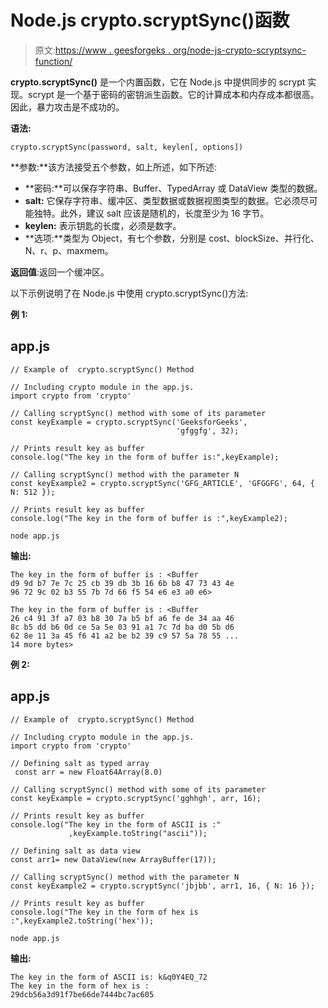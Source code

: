 # Node.js crypto.scryptSync()函数

> 原文:[https://www . geesforgeks . org/node-js-crypto-scryptsync-function/](https://www.geeksforgeeks.org/node-js-crypto-scryptsync-function/)

**crypto.scryptSync()** 是一个内置函数，它在 Node.js 中提供同步的 scrypt 实现。scrypt 是一个基于密码的密钥派生函数。它的计算成本和内存成本都很高。因此，暴力攻击是不成功的。

**语法:**

```
crypto.scryptSync(password, salt, keylen[, options])
```

**参数:**该方法接受五个参数，如上所述，如下所述:

*   **密码:**可以保存字符串、Buffer、TypedArray 或 DataView 类型的数据。
*   **salt:** 它保存字符串、缓冲区、类型数据或数据视图类型的数据。它必须尽可能独特。此外，建议 salt 应该是随机的，长度至少为 16 字节。
*   **keylen:** 表示钥匙的长度，必须是数字。
*   **选项:**类型为 Object，有七个参数，分别是 cost、blockSize、并行化、N、r、p、maxmem。

**返回值**:返回一个缓冲区。

以下示例说明了在 Node.js 中使用 crypto.scryptSync()方法:

**例 1:**

## app.js

```
// Example of  crypto.scryptSync() Method

// Including crypto module in the app.js. 
import crypto from 'crypto'

// Calling scryptSync() method with some of its parameter 
const keyExample = crypto.scryptSync('GeeksforGeeks', 
                                     'gfggfg', 32);

// Prints result key as buffer 
console.log("The key in the form of buffer is:",keyExample);  

// Calling scryptSync() method with the parameter N 
const keyExample2 = crypto.scryptSync('GFG_ARTICLE', 'GFGGFG', 64, { N: 512 });

// Prints result key as buffer 
console.log("The key in the form of buffer is :",keyExample2);
```

```
node app.js
```

**输出:**

```
The key in the form of buffer is : <Buffer 
d9 9d b7 7e 7c 25 cb 39 db 3b 16 6b b8 47 73 43 4e 
96 72 9c 02 b3 55 7b 7d 66 f5 54 e6 e3 a0 e6>

The key in the form of buffer is : <Buffer 
26 c4 91 3f a7 03 b8 30 7a b5 bf a6 fe de 34 aa 46 
8c b5 dd b6 0d ce 5a 5e 03 91 a1 7c 7d ba d0 5b d6 
62 8e 11 3a 45 f6 41 a2 be b2 39 c9 57 5a 78 55 ... 
14 more bytes>
```

**例 2:**

## app.js

```
// Example of  crypto.scryptSync() Method

// Including crypto module in the app.js. 
import crypto from 'crypto'

// Defining salt as typed array 
 const arr = new Float64Array(8.0)

// Calling scryptSync() method with some of its parameter 
const keyExample = crypto.scryptSync('gghhgh', arr, 16);

// Prints result key as buffer 
console.log("The key in the form of ASCII is :"
             ,keyExample.toString("ascii")); 

// Defining salt as data view 
const arr1= new DataView(new ArrayBuffer(17)); 

// Calling scryptSync() method with the parameter N 
const keyExample2 = crypto.scryptSync('jbjbb', arr1, 16, { N: 16 });

// Prints result key as buffer 
console.log("The key in the form of hex is :",keyExample2.toString('hex'));
```

```
node app.js
```

**输出:**

```
The key in the form of ASCII is: k&q0Y4EQ_72
The key in the form of hex is : 
29dcb56a3d91f7be66de7444bc7ac605
```